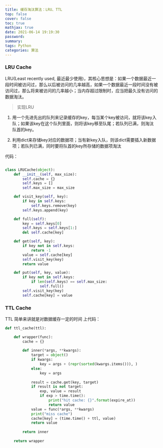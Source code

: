```yaml
---
title: 缓存淘汰算法：LRU、TTL
top: false
cover: false
toc: true
mathjax: true
date: 2021-06-14 19:19:30
password:
summary:
tags: Python
categories: 算法
---
```


### LRU Cache

LRU(Least recently used, 最近最少使用)，其核心思想是：如果一个数据最近一段时间被访问过，那么以后被访问的几率越高，如果一个数据最近一段时间没有被访问过，那么将来被访问的几率越小；当内存超过限制时，应当把最久没有访问的数据淘汰。

> 实现LRU

1. 用一个先进先出的队列来记录缓存的key，每当某个key被访问，就将该key入队；如果该key在这个队列里面，则将该key移至队尾；若队列已满，则淘汰队首的key。

2. 利用dict来存储key对应的数据项；当有新key入队，则该dict需要插入新数据项；若队列已满，同时要将队首的key所存储的数据项淘汰

代码：
```python

class LRUCache(object):
    def __init__(self, max_size):
        self.cache = {}
        self.keys = []
        self.max_size = max_size

    def visit_key(self, key):
        if key in self.keys:
            self.keys.remove(key)
        self.keys.append(key)

    def full(self):
        key = self.keys[0]
        self.keys = self.keys[1:]
        del self.cache[key]

    def get(self, key):
        if key not in self.keys:
            return -1
        value = self.cache[key]
        self.visit_key(key)
        return value

    def put(self, key, value):
        if key not in self.keys:
            if len(self.keys) == self.max_size:
                self.full()
        self.visit_key(key)
        self.cache[key] = value


```

### TTL Cache

TTL 简单来讲就是对数据缓存一定的时间
上代码：
```python
def ttl_cache(ttl):

    def wrapper(func):
        cache = {}
        
        def inner(*args, **kwargs):
            target = object()
            if kwargs:
                key = args + (repr(sorted(kwargs.items())), )
            else:
                key = args
            
            result = cache.get(key, target)
            if result is not target:
                exp, value = result
                if exp > time.time():
                    print("hit cache: {}".format(expire_at))
                    return value
            value = func(*args, **kwargs)
            print("miss cache")
            cache[key] = (time.time() + ttl, value)
            return value
            
        return inner
        
    return wrapper

```
